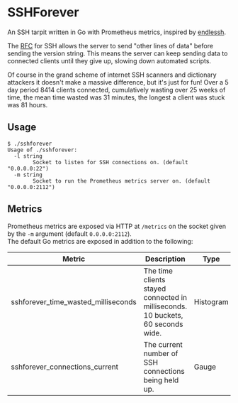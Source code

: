 # SSHForever

An SSH tarpit written in Go with Prometheus metrics, inspired by [endlessh](https://github.com/skeeto/endlessh).

The [RFC](https://tools.ietf.org/html/rfc4253#page-4) for SSH allows the server to send "other lines of data" before sending the version string. This means the server can keep sending data to connected clients until they give up, slowing down automated scripts. 

Of course in the grand scheme of internet SSH scanners and dictionary attackers it doesn't make a massive difference, but it's just for fun! Over a 5 day period 8414 clients connected, cumulatively wasting over 25 weeks of time, the mean time wasted was 31 minutes, the longest a client was stuck was 81 hours.


## Usage
```
$ ./sshforever
Usage of ./sshforever:
  -l string
        Socket to listen for SSH connections on. (default "0.0.0.0:22")
  -m string
        Socket to run the Prometheus metrics server on. (default "0.0.0.0:2112")
```

## Metrics
Prometheus metrics are exposed via HTTP at `/metrics` on the socket given by the `-m` argument (default `0.0.0.0:2112`).  
The default Go metrics are exposed in addition to the following:

| Metric                   | Description                                                                     | Type      |
|--------------------------|---------------------------------------------------------------------------------|-----------|
| sshforever_time_wasted_milliseconds | The time clients stayed connected in milliseconds. 10 buckets, 60 seconds wide. | Histogram |
| sshforever_connections_current      | The current number of SSH connections being held up.                            | Gauge     |